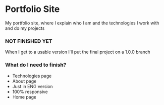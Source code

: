 # Portfolio Site

My portfolio site, where I explain who I am and the technologies I work with and do my projects

### <b>NOT FINISHED YET </b>
When I get to a usable version I'll put the final project on a 1.0.0 branch

### What do I need to finish?
* Technologies page
* About page
* Just in ENG version
* 100% responsive
* Home page
